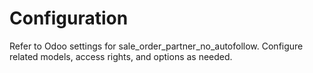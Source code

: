 # Configuration

Refer to Odoo settings for sale_order_partner_no_autofollow. Configure related models, access rights, and options as needed.
